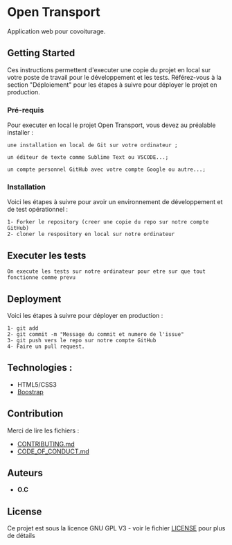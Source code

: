 # Open Transport

Application web pour covoiturage. 

## Getting Started

Ces instructions permettent d'executer une copie du projet en local sur votre poste de travail pour le développement et les tests. Référez-vous à la section "Déploiement" pour les étapes à suivre pour déployer le projet en production.

### Pré-requis

Pour executer en local le projet Open Transport, vous devez au préalable installer :

```
une installation en local de Git sur votre ordinateur ;

un éditeur de texte comme Sublime Text ou VSCODE...;

un compte personnel GitHub avec votre compte Google ou autre...;
```

### Installation

Voici les étapes à suivre pour avoir un environnement de développement et de test opérationnel :


```
1- Forker le repository (creer une copie du repo sur notre compte GitHub)
2- cloner le respository en local sur notre ordinateur
```



## Executer les tests

```
On execute les tests sur notre ordinateur pour etre sur que tout fonctionne comme prevu
```


## Deployment

Voici les étapes à suivre pour déployer en production :

```
1- git add
2- git commit -m "Message du commit et numero de l'issue"
3- git push vers le repo sur notre compte GitHub
4- Faire un pull request.
```

## Technologies :

* HTML5/CSS3
* [Boostrap](https://getbootstrap.com/)

## Contribution

Merci de lire les fichiers :
* [CONTRIBUTING.md](https://github.com/OpenClassrooms-Student-Center/7688581-Expert-Git-GitHub/blob/main/CONTRIBUTING.md)
* [CODE_OF_CONDUCT.md](https://github.com/OpenClassrooms-Student-Center/7688581-Expert-Git-GitHub/blob/main/CONTRIBUTING.md) 

## Auteurs

* **O.C**

## License

Ce projet est sous la licence GNU GPL V3 - voir le fichier [LICENSE](LICENSE) pour plus de détails